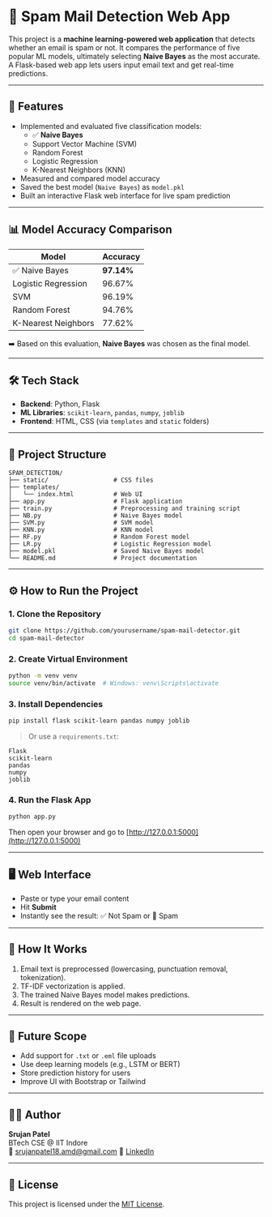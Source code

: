 
# 📧 Spam Mail Detection Web App

This project is a **machine learning-powered web application** that detects whether an email is spam or not. It compares the performance of five popular ML models, ultimately selecting **Naive Bayes** as the most accurate. A Flask-based web app lets users input email text and get real-time predictions.

---

## 🚀 Features

- Implemented and evaluated five classification models:
  - ✅ **Naive Bayes**
  - Support Vector Machine (SVM)
  - Random Forest
  - Logistic Regression
  - K-Nearest Neighbors (KNN)
- Measured and compared model accuracy
- Saved the best model (`Naive Bayes`) as `model.pkl`
- Built an interactive Flask web interface for live spam prediction

---

## 📊 Model Accuracy Comparison

| Model                | Accuracy   |
|----------------------|------------|
| ✅ Naive Bayes        | **97.14%** |
| Logistic Regression  | 96.67%     |
| SVM                  | 96.19%     |
| Random Forest        | 94.76%     |
| K-Nearest Neighbors  | 77.62%     |

➡️ Based on this evaluation, **Naive Bayes** was chosen as the final model.

---

## 🛠️ Tech Stack

- **Backend**: Python, Flask
- **ML Libraries**: `scikit-learn`, `pandas`, `numpy`, `joblib`
- **Frontend**: HTML, CSS (via `templates` and `static` folders)

---

## 📁 Project Structure

```
SPAM_DETECTION/
├── static/                  # CSS files
├── templates/
│   └── index.html           # Web UI
├── app.py                   # Flask application
├── train.py                 # Preprocessing and training script
├── NB.py                    # Naive Bayes model
├── SVM.py                   # SVM model
├── KNN.py                   # KNN model
├── RF.py                    # Random Forest model
├── LR.py                    # Logistic Regression model
├── model.pkl                # Saved Naive Bayes model
└── README.md                # Project documentation
```

---

## ⚙️ How to Run the Project

### 1. Clone the Repository

```bash
git clone https://github.com/yourusername/spam-mail-detector.git
cd spam-mail-detector
```

### 2. Create Virtual Environment

```bash
python -m venv venv
source venv/bin/activate  # Windows: venv\Scripts\activate
```

### 3. Install Dependencies

```bash
pip install flask scikit-learn pandas numpy joblib
```

> Or use a `requirements.txt`:

```text
Flask
scikit-learn
pandas
numpy
joblib
```

### 4. Run the Flask App

```bash
python app.py
```

Then open your browser and go to [http://127.0.0.1:5000](http://127.0.0.1:5000)

---

## 🖥️ Web Interface

- Paste or type your email content
- Hit **Submit**
- Instantly see the result: ✅ Not Spam or 🚫 Spam

---

## 🧠 How It Works

1. Email text is preprocessed (lowercasing, punctuation removal, tokenization).
2. TF-IDF vectorization is applied.
3. The trained Naive Bayes model makes predictions.
4. Result is rendered on the web page.

---

## 📌 Future Scope

- Add support for `.txt` or `.eml` file uploads
- Use deep learning models (e.g., LSTM or BERT)
- Store prediction history for users
- Improve UI with Bootstrap or Tailwind

---

## 👨‍💻 Author

**Srujan Patel**  
BTech CSE @ IIT Indore  
📧 srujanpatel18.amd@gmail.com
🔗 [LinkedIn](https://www.linkedin.com/in/srujan-patel21/)

---

## 📄 License

This project is licensed under the [MIT License](LICENSE).
